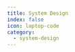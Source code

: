 ```yaml
---
title: System Design
index: false
icon: laptop-code
category:
  - system-design
---
```


<Catalog />
